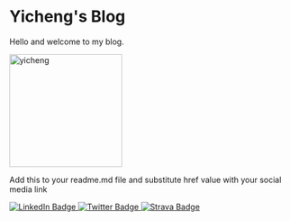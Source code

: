 # Yicheng's Blog

Hello and welcome to my blog. 

<img src="https://github.com/Guoest/Guoest.github.io/assets/9883736/a2c79fc6-3a9e-4357-a9c8-02f135c93fed" alt="yicheng" width="200"/>


Add this to your readme.md file and substitute href value with your social media link
<div id="badges">
  <a href="https://www.linkedin.com/in/yichengguo/">
    <img src="https://img.shields.io/badge/LinkedIn-blue?style=for-the-badge&logo=linkedin&logoColor=white" alt="LinkedIn Badge"/>
  </a>
  
  <a href="https://twitter.com/YichengGuo4938">
    <img src="https://img.shields.io/badge/X-000000?style=for-the-badge&logo=x&logoColor=white" alt="Twitter Badge"/>
  </a>
  
  <a href="https://www.strava.com/athletes/57410248">
    <img src="https://img.shields.io/badge/Strava-FC4C02?style=for-the-badge&logo=strava&logoColor=white" alt="Strava Badge"/>
  </a>

</div>
